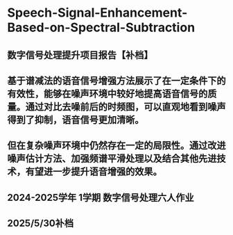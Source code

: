 # Speech-Signal-Enhancement-Based-on-Spectral-Subtraction
##  数字信号处理提升项目报告【补档】
##  基于谱减法的语音信号增强方法展示了在一定条件下的有效性，能够在噪声环境中较好地提高语音信号的质量。通过对比去噪前后的时频图，可以直观地看到噪声得到了抑制，语音信号更加清晰。
##  但在复杂噪声环境中仍然存在一定的局限性。通过改进噪声估计方法、加强频谱平滑处理以及结合其他先进技术，有望进一步提升语音增强的效果。
##  2024-2025学年 1学期 数字信号处理六人作业
##  2025/5/30补档
